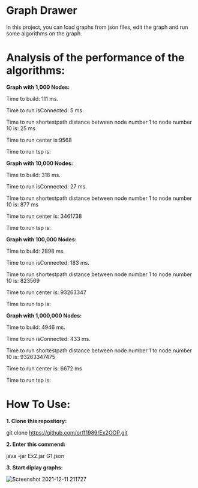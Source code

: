 # Graph Drawer
In this project, you can load graphs from json files, edit the graph and run some algorithms on the graph.

# Analysis of the performance of the algorithms:


__Graph with 1,000 Nodes:__

Time to build: 111 ms. 

Time to run isConnected: 5 ms.

Time to run shortestpath distance between node number 1 to node number 10 is: 25 ms

Time to run center is:9568 
 
Time to run tsp is:



__Graph with 10,000 Nodes:__

Time to build: 318 ms. 

Time to run isConnected: 27 ms.

Time to run shortestpath distance between node number 1 to node number 10 is: 877 ms

Time to run center is: 3461738
 
Time to run tsp is:



__Graph with 100,000 Nodes:__

Time to build: 2898 ms. 

Time to run isConnected: 183 ms.

Time to run shortestpath distance between node number 1 to node number 10 is: 823569 

Time to run center is: 93263347 
 
Time to run tsp is:



__Graph with 1,000,000 Nodes:__

Time to build: 4946 ms. 

Time to run isConnected: 433 ms.

Time to run shortestpath distance between node number 1 to node number 10 is: 93263347475 

Time to run center is: 6672 ms
 
Time to run tsp is:


# How To Use:

__1. Clone this repository:__

   git clone https://github.com/orff1989/Ex2OOP.git
   
__2. Enter this commend:__

   java -jar Ex2.jar G1.json
   
__3. Start diplay graphs:__

![Screenshot 2021-12-11 211727](https://user-images.githubusercontent.com/43110158/145688910-7d924733-379f-4f0c-9ad4-dfda1dd4fe95.png)


